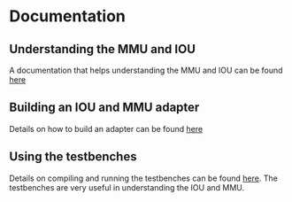 # Documentation

## Understanding the MMU and IOU

A documentation that helps understanding the MMU and IOU can be found [here](/Documentation/Understanding_IOU_MMU/readme.md)

## Building an IOU and MMU adapter

Details on how to build an adapter can be found [here](/Documentation/Building_an_Adapter/readme.md)

## Using the testbenches

Details on compiling and running the testbenches can be found [here](/Documentation/using-testbenches.md). The testbenches are very useful in understanding the IOU and MMU.